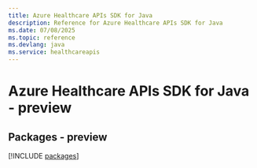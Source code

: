 ```yaml
---
title: Azure Healthcare APIs SDK for Java
description: Reference for Azure Healthcare APIs SDK for Java
ms.date: 07/08/2025
ms.topic: reference
ms.devlang: java
ms.service: healthcareapis
---
```

# Azure Healthcare APIs SDK for Java - preview
## Packages - preview
[!INCLUDE [packages](healthcare-apis-index.md)]